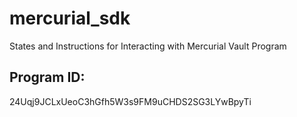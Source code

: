 # mercurial_sdk

States and Instructions for Interacting with Mercurial Vault Program

## Program ID:

24Uqj9JCLxUeoC3hGfh5W3s9FM9uCHDS2SG3LYwBpyTi
